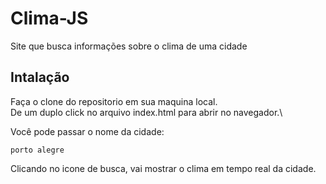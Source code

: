 # Clima-JS
Site que busca informações sobre o clima de uma cidade

## Intalação
Faça o clone do repositorio em sua maquina local.\
De um duplo click no arquivo index.html para abrir no navegador.\

Você pode passar o nome da cidade:

`porto alegre`

Clicando no icone de busca, vai mostrar o clima em tempo real da cidade.
